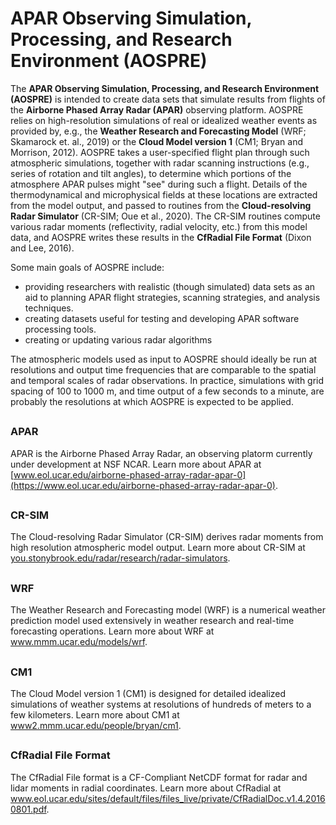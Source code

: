 # APAR Observing Simulation, Processing, and Research Environment (AOSPRE)

The <b>APAR Observing Simulation, Processing, and Research Environment (AOSPRE)</b> 
is intended to create data sets that simulate results from flights of the 
<b>Airborne Phased Array Radar (APAR)</b> observing platform.  AOSPRE relies 
on high-resolution simulations of real or idealized weather events as provided 
by, e.g., the <b>Weather Research and Forecasting Model</b> (WRF; Skamarock
et. al., 2019) or the <b>Cloud Model version 1</b> (CM1; Bryan and
Morrison, 2012).  AOSPRE takes a user-specified flight plan through such
atmospheric simulations, together with radar scanning instructions
(e.g., series of rotation and tilt angles), to determine which
portions of the atmosphere APAR pulses might "see" during such a
flight.  Details of the thermodynamical and microphysical fields at
these locations are extracted from the model output, and passed to
routines from the <b>Cloud-resolving Radar Simulator</b> (CR-SIM; Oue
et al., 2020).  The CR-SIM routines compute various radar moments
(reflectivity, radial velocity, etc.) from this model data, and AOSPRE
writes these results in the <b>CfRadial File Format</b> (Dixon and
Lee, 2016).

Some main goals of AOSPRE include:
<ul>
<li>providing researchers with realistic
(though simulated) data sets as an aid to planning APAR flight
strategies, scanning strategies, and analysis techniques.</li>
<li>creating datasets
useful for testing and developing APAR software processing tools.</li>
<li>creating or updating various radar algorithms</i>
</ul>

The atmospheric models used as input to AOSPRE should ideally be run at
resolutions and output time frequencies that are comparable to the
spatial and temporal scales of radar observations.  In practice,
simulations with grid spacing of 100 to 1000 m, and time output of a
few seconds to a minute, are probably the resolutions at which AOSPRE is
expected to be applied.

## <h3>APAR</h3>

APAR is the Airborne Phased Array Radar, an observing platorm currently under development at NSF NCAR. Learn more about APAR at [www.eol.ucar.edu/airborne-phased-array-radar-apar-0](https://www.eol.ucar.edu/airborne-phased-array-radar-apar-0).

## <h3>CR-SIM</h3>

The Cloud-resolving Radar Simulator (CR-SIM) derives radar moments
from high resolution atmospheric model output.  Learn more about
CR-SIM at <a
href=https://you.stonybrook.edu/radar/research/radar-simulators>you.stonybrook.edu/radar/research/radar-simulators</a>.

<!--
The AOSPRE uses a radar simulator known as the Cloud-resolving Radar
Simulator (CR-SIM, Oue et al. 2020), which was developed by
researchers at one of NSF NCAR’s partner institutes, SUNY Stony Brook.
-->

## <h3>WRF</h3>

The Weather Research and Forecasting model (WRF) is a numerical
weather prediction model used extensively in weather research and
real-time forecasting operations.  Learn more about WRF at <a
href=https://www.mmm.ucar.edu/models/wrf>www.mmm.ucar.edu/models/wrf</a>.

## <h3>CM1</h3>

The Cloud Model version 1 (CM1) is designed for detailed idealized
simulations of weather systems at resolutions of hundreds of meters to
a few kilometers.  Learn more about CM1 at <a
href=https://www2.mmm.ucar.edu/people/bryan/cm1/>www2.mmm.ucar.edu/people/bryan/cm1</a>.

## <h3>CfRadial File Format</h3>

The CfRadial File format is a CF-Compliant NetCDF format for radar and
lidar moments in radial coordinates.  Learn more about CfRadial at <a
href=https://www.eol.ucar.edu/sites/default/files/files_live/private/CfRadialDoc.v1.4.20160801.pdf>www.eol.ucar.edu/sites/default/files/files_live/private/CfRadialDoc.v1.4.20160801.pdf</a>.



<!--
# Welcome to MkDocs

For full documentation visit [mkdocs.org](https://www.mkdocs.org).

## Commands

* `mkdocs new [dir-name]` - Create a new project.
* `mkdocs serve` - Start the live-reloading docs server.
* `mkdocs build` - Build the documentation site.
* `mkdocs -h` - Print help message and exit.

## Project layout

    mkdocs.yml    # The configuration file.
    docs/
        index.md  # The documentation homepage.
        ...       # Other markdown pages, images and other files.
-->
